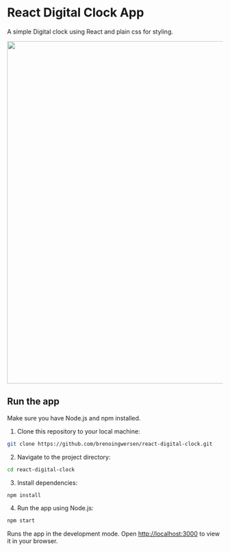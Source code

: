 # React Digital Clock App

A simple Digital clock using React and plain css for styling.

<img src="./demo.gif" width=800px>

## Run the app

Make sure you have Node.js and npm installed.

1. Clone this repository to your local machine:
```sh
git clone https://github.com/brenoingwersen/react-digital-clock.git
```

2. Navigate to the project directory:
```sh
cd react-digital-clock
```

3. Install dependencies:
```sh
npm install
```

4. Run the app using Node.js:
```sh
npm start
```

Runs the app in the development mode. Open [http://localhost:3000](http://localhost:3000) to view it in your browser.